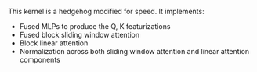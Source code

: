 This kernel is a hedgehog modified for speed. It implements:
 - Fused MLPs to produce the Q, K featurizations
 - Fused block sliding window attention
 - Block linear attention
 - Normalization across both sliding window attention and linear attention components
